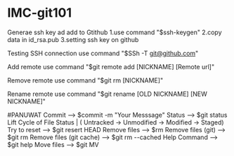 # IMC-git101
Generae ssh key ad add to Gtithub
1.use command "$ssh-keygen"
2.copy data in id_rsa.pub
3.setting ssh key on github

Testing SSH connection
use command "$SSh -T git@github.com"

Add remote
use command "$git remote add [NICKNAME] [Remote url]"

Remove remote
use command "$git rm [NICKNAME]"

Rename remote
use command "$git rename [OLD NICKNAME] [NEW NICKNAME]"

#PANUWAT
Commit --> $commit -m "Your Messsage"
Status --> $git status
Lift Cycle of File Status | ( Untracked -> Unmodified -> Modified -> Staged)
Try to reset --> $git resert HEAD <file>
Remove files --> $rm <file>
Remove files (git) --> $git rm <file>
Remove files (git cache) --> $git rm --cached <file>
Help Command --> $git help <COMMAND>
Move files --> $git MV <NAME> <NEW NAME>

